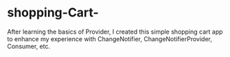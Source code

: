 # shopping-Cart-
After learning the basics of Provider, I created this simple shopping cart app to enhance my experience with ChangeNotifier, ChangeNotifierProvider, Consumer, etc.
